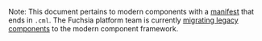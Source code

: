 Note: This document pertains to modern components with a [manifest][manifest]
that ends in `.cml`.
The Fuchsia platform team is currently [migrating legacy components][migration]
to the modern component framework.

[manifest]: /docs/glossary.md#component-manifest
[migration]: /docs/contribute/open_projects/components/migration.md
